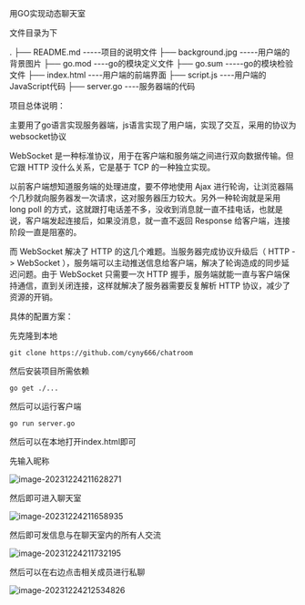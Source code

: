 用GO实现动态聊天室

文件目录为下

.
├── README.md   -----项目的说明文件
├── background.jpg  -----用户端的背景图片
├── go.mod 		----go的模块定义文件
├── go.sum		-----go的模块检验文件
├── index.html	----用户端的前端界面
├── script.js		----用户端的JavaScript代码
├── server.go	 ----服务器端的代码

项目总体说明：

主要用了go语言实现服务器端，js语言实现了用户端，实现了交互，采用的协议为websocket协议

WebSocket 是一种标准协议，用于在客户端和服务端之间进行双向数据传输。但它跟 HTTP 没什么关系，它是基于 TCP 的一种独立实现。

以前客户端想知道服务端的处理进度，要不停地使用 Ajax 进行轮询，让浏览器隔个几秒就向服务器发一次请求，这对服务器压力较大。另外一种轮询就是采用 long poll 的方式，这就跟打电话差不多，没收到消息就一直不挂电话，也就是说，客户端发起连接后，如果没消息，就一直不返回 Response 给客户端，连接阶段一直是阻塞的。

而 WebSocket 解决了 HTTP 的这几个难题。当服务器完成协议升级后（ HTTP -> WebSocket ），服务端可以主动推送信息给客户端，解决了轮询造成的同步延迟问题。由于 WebSocket 只需要一次 HTTP 握手，服务端就能一直与客户端保持通信，直到关闭连接，这样就解决了服务器需要反复解析 HTTP 协议，减少了资源的开销。

具体的配置方案：

先克隆到本地

```shell
git clone https://github.com/cyny666/chatroom
```

然后安装项目所需依赖

````shell
go get ./...
````

然后可以运行客户端

```shell
go run server.go
```

然后可以在本地打开index.html即可

先输入昵称

![image-20231224211628271](./../../AppData/Roaming/Typora/typora-user-images/image-20231224211628271.png)

然后即可进入聊天室

![image-20231224211658935](./../../AppData/Roaming/Typora/typora-user-images/image-20231224211658935.png)

然后即可发信息与在聊天室内的所有人交流

![image-20231224211732195](./../../AppData/Roaming/Typora/typora-user-images/image-20231224211732195.png)

然后可以在右边点击相关成员进行私聊

![image-20231224212534826](./../../AppData/Roaming/Typora/typora-user-images/image-20231224212534826.png)